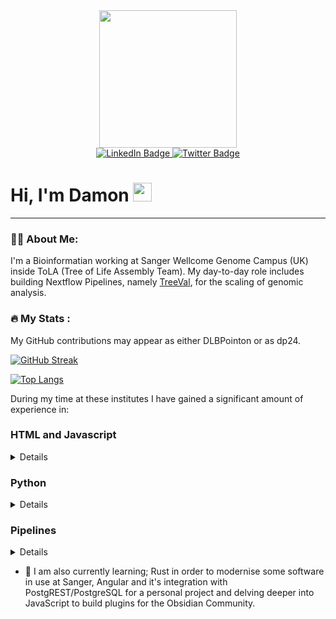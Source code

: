 <div id="header" align="center">
  <img src="https://publish-01.obsidian.md/access/e92f913c6458c80f98557a83c6402d17/Images/logo4.png" width="220"/>
</div>

<div id="badges" align="center">
  <a href="www.linkedin.com/in/dlbpointon">
    <img src="https://img.shields.io/badge/LinkedIn-blue?style=for-the-badge&logo=linkedin&logoColor=white" alt="LinkedIn Badge"/>
  </a>
  <a href="https://twitter.com/DLBPointon">
    <img src="https://img.shields.io/badge/Twitter-blue?style=for-the-badge&logo=twitter&logoColor=white" alt="Twitter Badge"/>
  </a>
</div>

<div id="views" align="center">
  <img src="https://komarev.com/ghpvc/?username=DLBPointon&style=flat-square&color=blue" alt=""/>
</div>

<h1>
  Hi, I'm Damon
  <img src="https://media.giphy.com/media/hvRJCLFzcasrR4ia7z/giphy.gif" width="30px"/>
</h1>

---
### :man_technologist: About Me:

I'm a Bioinformatian working at Sanger Wellcome Genome Campus (UK) inside ToLA (Tree of Life Assembly Team). My day-to-day role includes building Nextflow Pipelines, namely [TreeVal](https://github.com/sanger-tol/treeval), for the scaling of genomic analysis.


### :fire: My Stats :
My GitHub contributions may appear as either DLBPointon or as dp24.

[![GitHub Streak](http://github-readme-streak-stats.herokuapp.com?user=DLBPointon&theme=dark&date_format=M%20j%5B%2C%20Y%5D&mode=weekly&type=png)](https://git.io/streak-stats)

[![Top Langs](https://github-readme-stats.vercel.app/api/top-langs/?username=DLBPointon&hide_progress=true&theme=dark#gh-dark-mode-only)](https://github.com/anuraghazra/github-readme-stats)


During my time at these institutes I have gained a significant amount of experience in:

### HTML and Javascript

<details>
  
- In creating a number of full stack projects, such as [GRIT-realtime](https://github.com/DLBPointon/grt-v5) (for use at Sanger where it integrates with the local JIRA platform), university projects such as a [COVID tracker](https://github.com/DLBPointon/covid19-graphs-DLBPointon) which is still viewable [Here](https://dlbpointon.github.io/covid19-graphs-DLBPointon/) as portfolio evidence.

- In personal projects. I use a tool called [Obsidian](https://obsidian.md/) a second brain designed to powerful and customisable whilst making use of Markdown. In light of this I have written [QuickAdd-NCBI](), which adds taxonomic data from NCBI into a note, and contributed to a number of projects which extend the use of Obsidian such as [QuickAdd-Books](https://github.com/DLBPointon/script_googleBooks_quickAdd), Booksidian and [Obsidian-Plotly](https://github.com/DLBPointon/obsidian-plotly). In the future I plan to create a full plugin to integrate a wider breadth of the NCBI API into Obsidian, especially due to the large number of biologists and bioinformaticians that use the software.

- Javascript. Due to experience from the above I have al written a significant amount of JS as well as some small Javascript scripts for ToLQC which graph various statistics.

</details>
  
### Python

<details>

- I have used Python in almost every project I have been involved with during my time at ARU and Sanger. The first being [gEVAL_cleaner](https://github.com/DLBPointon/gEVAL_cleaner), this script would download cdna, cds, rna and protein data of a given organism and prepare it for use in genomic alignment. 

- Some components of [GRIT-realtime](https://github.com/DLBPointon/grt-v5) were also written in Python, namely the script which pulls data from JIRA and massaged it into the format required for database uploading

- I have also written a number of "bots", simple reporting scripts most of which pull various data from JIRA and post them to Slack channels. BTK-announcer  relays ticket information on BlobTookKit requests to those involved with decontamination, Priority-list relays information on high priotity tickets to all, Weekly-report reports on what tickets have changed hands over the course of the past week for management.
  
- There are also a number of smaller scripts, I haven't uploaded to GitHub. These include projects in gene expression over time, simple graphing and data parsing.

</details>

### Pipelines

<details>

- Snakemake. For a universioty project, I wrote a variant annotation pipeline using Illumina data.

- Nextflow DSL2. I am currently working on translating the Snakemake annotation pipeline into Nextflow for wider adoption at Sanger in the DTOL project, This will be using the nf-core production guidelines, allowing for "plug and play" functionality.

- I have also aided in the building of TeloSearch and TreeVal (NF-core standard), both of which are DSL2 pipelines in use at Sanger.
  
</details>

- :seedling: I am also currently learning; Rust in order to modernise some software in use at Sanger, Angular and it's integration with PostgREST/PostgreSQL for a personal project and delving deeper into JavaScript to build plugins for the Obsidian Community. 

